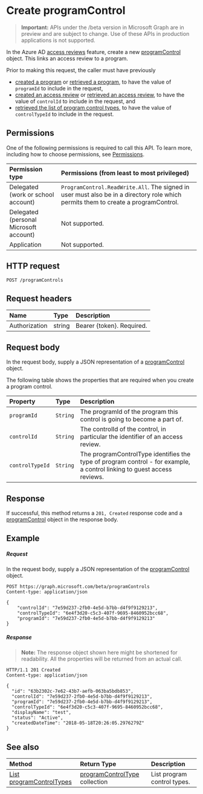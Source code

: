 # Create programControl

> **Important:** APIs under the /beta version in Microsoft Graph are in preview and are subject to change. Use of these APIs in production applications is not supported.

In the Azure AD [access reviews](../resources/accessreviews_root.md) feature, create a new [programControl](../resources/programcontrol.md) object.  This links an access review to a program.

Prior to making this request, the caller must have previously

 - [created a program](program_create.md) or [retrieved a program](program_list.md), to have the value of `programId` to include in the request,
 - [created an access review](accessreview_create.md) or [retrieved an access review](accessreview_get.md), to have the value of `controlId` to include in the request, and
 - [retrieved the list of program control types](programcontroltype_list.md), to have the value of `controlTypeId` to include in the request.


## Permissions
One of the following permissions is required to call this API. To learn more, including how to choose permissions, see [Permissions](../../../concepts/permissions_reference.md).

|Permission type                        | Permissions (from least to most privileged)              |
|:--------------------------------------|:---------------------------------------------------------|
|Delegated (work or school account)     | `ProgramControl.ReadWrite.All`.  The signed in user must also be in a directory role which permits them to create a programControl. |
|Delegated (personal Microsoft account) | Not supported. |
|Application                            | Not supported. |

## HTTP request
<!-- { "blockType": "ignored" } -->
```http
POST /programControls
```
## Request headers
| Name         | Type        | Description |
|:-------------|:------------|:------------|
| Authorization | string | Bearer \{token\}. Required. |

## Request body
In the request body, supply a JSON representation of a [programControl](../resources/programControl.md) object.

The following table shows the properties that are required when you create a program control.

| Property     | Type        | Description |
|:-------------|:------------|:------------|
| `programId`              |`String`                | The programId of the program this control is going to become a part of.                             |
| `controlId`              |`String`                | The controlId of the control, in particular the identifier of an access review.                                                |
| `controlTypeId`          |`String`                | The programControlType identifies the type of program control - for example, a control linking to guest access reviews. |

## Response
If successful, this method returns a `201, Created` response code and a [programControl](../resources/programControl.md) object in the response body.


## Example
##### Request
In the request body, supply a JSON representation of the [programControl](../resources/programControl.md) object.

<!-- {
  "blockType": "request",
  "name": "create_programControl_from_programControls"
}-->
```http
POST https://graph.microsoft.com/beta/programControls
Content-type: application/json

{
    "controlId": "7e59d237-2fb0-4e5d-b7bb-d4f9f9129213",
    "controlTypeId": "6e4f3d20-c5c3-407f-9695-8460952bcc68",
    "programId": "7e59d237-2fb0-4e5d-b7bb-d4f9f9129213"
}
```

##### Response
>**Note:** The response object shown here might be shortened for readability. All the properties will be returned from an actual call.
<!-- {
  "blockType": "response",
  "truncated": true,
  "@odata.type": "microsoft.graph.programControl"
} -->
```http
HTTP/1.1 201 Created
Content-type: application/json

{
  "id": "63b2302c-7e62-43b7-aefb-063ba5bdb853",
  "controlId": "7e59d237-2fb0-4e5d-b7bb-d4f9f9129213",
  "programId": "7e59d237-2fb0-4e5d-b7bb-d4f9f9129213",
  "controlTypeId": "6e4f3d20-c5c3-407f-9695-8460952bcc68",
  "displayName": "test",
  "status": "Active",
  "createdDateTime": "2018-05-18T20:26:05.2976279Z"
}
```

## See also

| Method		   | Return Type	|Description|
|:---------------|:--------|:----------|
|[List programControlTypes](../api/programcontroltype_list.md) | [programControlType](../resources/programcontroltype.md) collection| List program control types. |


<!-- {
  "type": "#page.annotation",
  "description": "Create programControl",
  "keywords": "",
  "section": "documentation",
  "tocPath": ""
}-->
